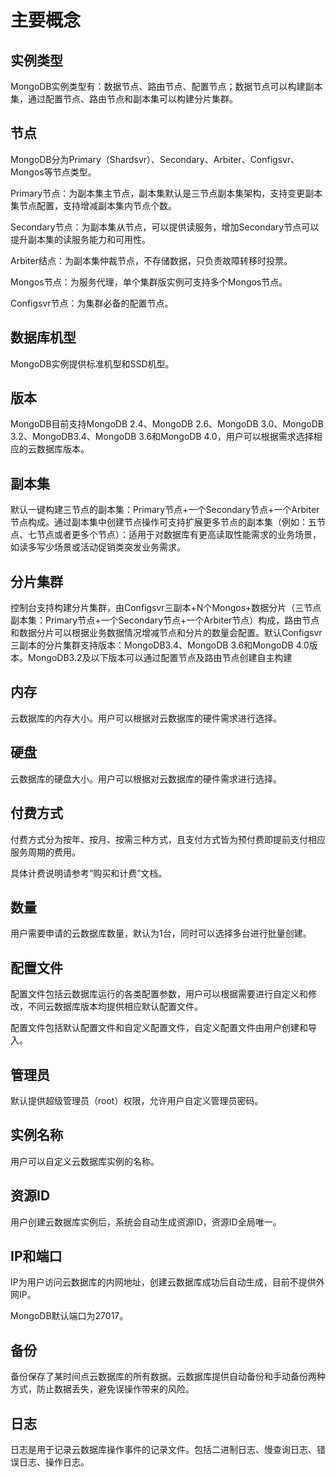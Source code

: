 # 主要概念



## 实例类型

MongoDB实例类型有：数据节点、路由节点、配置节点；数据节点可以构建副本集，通过配置节点、路由节点和副本集可以构建分片集群。

## 节点

MongoDB分为Primary（Shardsvr）、Secondary、Arbiter、Configsvr、Mongos等节点类型。

Primary节点：为副本集主节点，副本集默认是三节点副本集架构，支持变更副本集节点配置，支持增减副本集内节点个数。

Secondary节点：为副本集从节点，可以提供读服务，增加Secondary节点可以提升副本集的读服务能⼒和可⽤性。

Arbiter结点：为副本集仲裁节点，不存储数据，只负责故障转移时投票。

Mongos节点：为服务代理，单个集群版实例可支持多个Mongos节点。

Configsvr节点：为集群必备的配置节点。

## 数据库机型

MongoDB实例提供标准机型和SSD机型。

## 版本

MongoDB目前支持MongoDB 2.4、MongoDB 2.6、MongoDB 3.0、MongoDB 3.2、MongoDB3.4、MongoDB 3.6和MongoDB 4.0，用户可以根据需求选择相应的云数据库版本。

## 副本集

默认一键构建三节点的副本集：Primary节点+一个Secondary节点+一个Arbiter节点构成。通过副本集中创建节点操作可支持扩展更多节点的副本集（例如：五节点、七节点或者更多个节点）：适用于对数据库有更高读取性能需求的业务场景，如读多写少场景或活动促销类突发业务需求。

## 分片集群

控制台支持构建分片集群，由Configsvr三副本+N个Mongos+数据分片（三节点副本集：Primary节点+一个Secondary节点+一个Arbiter节点）构成，路由节点和数据分片可以根据业务数据情况增减节点和分片的数量会配置。默认Configsvr三副本的分片集群支持版本：MongoDB3.4、MongoDB 3.6和MongoDB 4.0版本。MongoDB3.2及以下版本可以通过配置节点及路由节点创建自主构建

## 内存

云数据库的内存大小。用户可以根据对云数据库的硬件需求进行选择。

## 硬盘

云数据库的硬盘大小。用户可以根据对云数据库的硬件需求进行选择。

## 付费方式

付费方式分为按年、按月、按需三种方式，且支付方式皆为预付费即提前支付相应服务周期的费用。

具体计费说明请参考“购买和计费”文档。

## 数量

用户需要申请的云数据库数量，默认为1台，同时可以选择多台进行批量创建。

## 配置文件

配置文件包括云数据库运行的各类配置参数，用户可以根据需要进行自定义和修改，不同云数据库版本均提供相应默认配置文件。

配置文件包括默认配置文件和自定义配置文件，自定义配置文件由用户创建和导入。

## 管理员

默认提供超级管理员（root）权限，允许用户自定义管理员密码。

## 实例名称

用户可以自定义云数据库实例的名称。

## 资源ID

用户创建云数据库实例后，系统会自动生成资源ID，资源ID全局唯一。

## IP和端口

IP为用户访问云数据库的内网地址，创建云数据库成功后自动生成，目前不提供外网IP。

MongoDB默认端口为27017。

## 备份

备份保存了某时间点云数据库的所有数据。云数据库提供自动备份和手动备份两种方式，防止数据丢失，避免误操作带来的风险。

## 日志

日志是用于记录云数据库操作事件的记录文件。包括二进制日志、慢查询日志、错误日志、操作日志。
